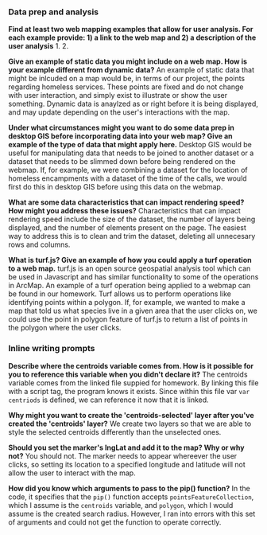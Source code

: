 ### Data prep and analysis

**Find at least two web mapping examples that allow for user analysis. For each example provide: 1) a link to the web map and 2) a description of the user analysis**
1.
2.

**Give an example of static data you might include on a web map. How is your example different from dynamic data?**
An example of static data that might be inlcuded on a map would be, in terms of our project, the points regarding homeless services. These points are fixed and do not change with user interaction, and simply exist to illustrate or show the user something. Dynamic data is anaylzed as or right before it is being displayed, and may update depending on the user's interactions with the map.

**Under what circumstances might you want to do some data prep in desktop GIS before incorporating data into your web map? Give an example of the type of data that might apply here.**
Desktop GIS would be useful for manipulating data that needs to be joined to another dataset or a dataset that needs to be slimmed down before being rendered on the webmap. If, for example, we were combining a dataset for the location of homeless encampments with a dataset of the time of the calls, we would first do this in desktop GIS before using this data on the webmap.

**What are some data characteristics that can impact rendering speed? How might you address these issues?**
Characteristics that can impact rendering speed include the size of the dataset, the number of layers being displayed, and the number of elements present on the page. The easiest way to address this is to clean and trim the dataset, deleting all unnecesary rows and columns.

**What is turf.js? Give an example of how you could apply a turf operation to a web map.**
turf.js is an open source geospatial analysis tool which can be used in Javascript and has similar functionality to some of the operations in ArcMap. An example of a turf operation being applied to a webmap can be found in our homework. Turf allows us to perform operations like identifying points within a polygon. If, for example, we wanted to make a map that told us what species live in a given area that the user clicks on, we could use the point in polygon feature of turf.js to return a list of points in the polygon where the user clicks.

### Inline writing prompts

**Describe where the centroids variable comes from. How is it possible for you to reference this variable when you didn't declare it?**
The centroids variable comes from the linked file suppied for homework. By linking this file with a script tag, the program knows it exists. Since within this file var `var centriods` is defined, we can reference it now that it is linked.

**Why might you want to create the 'centroids-selected' layer after you've created the 'centroids' layer?**
We create two layers so that we are able to style the selected centroids differently than the unselected ones.

**Should you set the marker's lngLat and add it to the map? Why or why not?**
You should not. The marker needs to appear whereever the user clicks, so setting its location to a specified longitude and latitude will not allow the user to interact with the map.

**How did you know which arguments to pass to the pip() function?**
In the code, it specifies that the `pip()` function accepts `pointsFeatureCollection`, which I assume is the `centroids` variable, and `polygon`, which I would assume is the created search radius. However, I ran into errors with this set of arguments and could not get the function to operate correctly.
